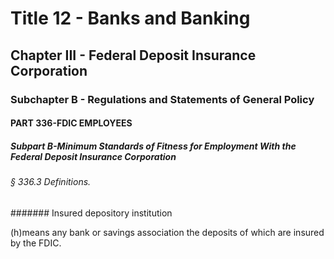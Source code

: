 
# Title 12 - Banks and Banking
## Chapter III - Federal Deposit Insurance Corporation
### Subchapter B - Regulations and Statements of General Policy
#### PART 336-FDIC EMPLOYEES
##### Subpart B-Minimum Standards of Fitness for Employment With the Federal Deposit Insurance Corporation
###### § 336.3 Definitions.
####### Insured depository institution

(h)means any bank or savings association the deposits of which are insured by the FDIC.
